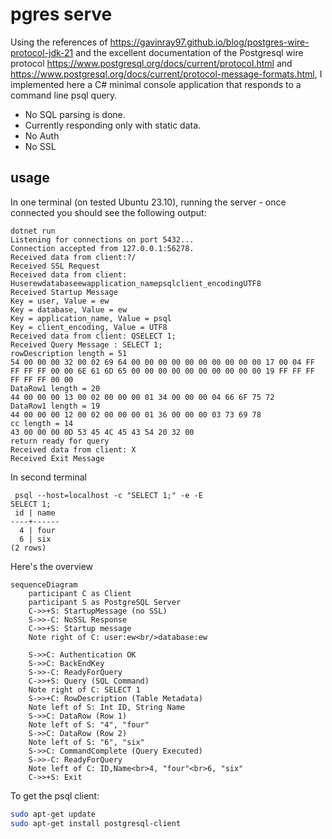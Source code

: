 # pgres serve

Using the references of https://gavinray97.github.io/blog/postgres-wire-protocol-jdk-21 and the excellent documentation of the Postgresql wire protocol https://www.postgresql.org/docs/current/protocol.html and https://www.postgresql.org/docs/current/protocol-message-formats.html, I implemented here a C# minimal console application that responds to a command line psql query. 

- No SQL parsing is done.
- Currently responding only with static data.
- No Auth
- No SSL

## usage

In one terminal (on tested Ubuntu 23.10), running the server - once connected you should see the following output: 

```
dotnet run
Listening for connections on port 5432...
Connection accepted from 127.0.0.1:56278.
Received data from client:?/
Received SSL Request
Received data from client: Huserewdatabaseewapplication_namepsqlclient_encodingUTF8
Received Startup Message
Key = user, Value = ew
Key = database, Value = ew
Key = application_name, Value = psql
Key = client_encoding, Value = UTF8
Received data from client: QSELECT 1;
Received Query Message : SELECT 1;
rowDescription length = 51
54 00 00 00 32 00 02 69 64 00 00 00 00 00 00 00 00 00 00 17 00 04 FF FF FF FF 00 00 6E 61 6D 65 00 00 00 00 00 00 00 00 00 00 19 FF FF FF FF FF FF 00 00
DataRow1 length = 20
44 00 00 00 13 00 02 00 00 00 01 34 00 00 00 04 66 6F 75 72
DataRow1 length = 19
44 00 00 00 12 00 02 00 00 00 01 36 00 00 00 03 73 69 78
cc length = 14
43 00 00 00 0D 53 45 4C 45 43 54 20 32 00
return ready for query
Received data from client: X
Received Exit Message
```

In second terminal 

```
 psql --host=localhost -c "SELECT 1;" -e -E
SELECT 1;
 id | name
----+------
  4 | four
  6 | six
(2 rows)
```

Here's the overview

```mermaid
sequenceDiagram
    participant C as Client
    participant S as PostgreSQL Server
    C->>+S: StartupMessage (no SSL)
    S->>-C: NoSSL Response
    C->>+S: Startup message
    Note right of C: user:ew<br/>database:ew

    S->>C: Authentication OK
    S->>C: BackEndKey
    S->>-C: ReadyForQuery
    C->>+S: Query (SQL Command)
    Note right of C: SELECT 1
    S->>+C: RowDescription (Table Metadata)
    Note left of S: Int ID, String Name
    S->>C: DataRow (Row 1)
    Note left of S: "4", "four"
    S->>C: DataRow (Row 2)
    Note left of S: "6", "six"
    S->>C: CommandComplete (Query Executed)
    S->>-C: ReadyForQuery
    Note left of C: ID,Name<br>4, "four"<br>6, "six"
    C->>+S: Exit
```

To get the psql client: 

```bash
sudo apt-get update
sudo apt-get install postgresql-client
```


